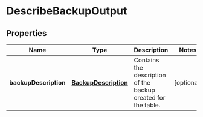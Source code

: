 

# DescribeBackupOutput


## Properties

| Name | Type | Description | Notes |
|------------ | ------------- | ------------- | -------------|
|**backupDescription** | [**BackupDescription**](BackupDescription.md) | Contains the description of the backup created for the table. |  [optional] |



